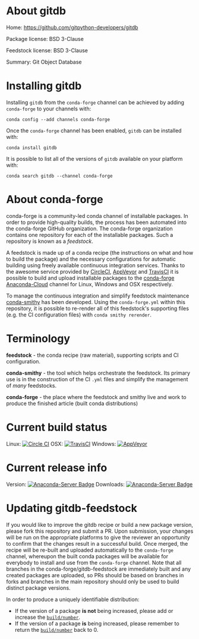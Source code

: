 About gitdb
===========

Home: https://github.com/gitpython-developers/gitdb

Package license: BSD 3-Clause

Feedstock license: BSD 3-Clause

Summary: Git Object Database



Installing gitdb
================

Installing `gitdb` from the `conda-forge` channel can be achieved by adding `conda-forge` to your channels with:

```
conda config --add channels conda-forge
```

Once the `conda-forge` channel has been enabled, `gitdb` can be installed with:

```
conda install gitdb
```

It is possible to list all of the versions of `gitdb` available on your platform with:

```
conda search gitdb --channel conda-forge
```



About conda-forge
=================

conda-forge is a community-led conda channel of installable packages.
In order to provide high-quality builds, the process has been automated into the
conda-forge GitHub organization. The conda-forge organization contains one repository
for each of the installable packages. Such a repository is known as a *feedstock*.

A feedstock is made up of a conda recipe (the instructions on what and how to build
the package) and the necessary configurations for automatic building using freely
available continuous integration services. Thanks to the awesome service provided by
[CircleCI](https://circleci.com/), [AppVeyor](http://www.appveyor.com/)
and [TravisCI](https://travis-ci.org/) it is possible to build and upload installable
packages to the [conda-forge](https://anaconda.org/conda-forge)
[Anaconda-Cloud](http://docs.anaconda.org/) channel for Linux, Windows and OSX respectively.

To manage the continuous integration and simplify feedstock maintenance
[conda-smithy](http://github.com/conda-forge/conda-smithy) has been developed.
Using the ``conda-forge.yml`` within this repository, it is possible to re-render all of
this feedstock's supporting files (e.g. the CI configuration files) with ``conda smithy rerender``.


Terminology
===========

**feedstock** - the conda recipe (raw material), supporting scripts and CI configuration.

**conda-smithy** - the tool which helps orchestrate the feedstock.
                   Its primary use is in the construction of the CI ``.yml`` files
                   and simplify the management of *many* feedstocks.

**conda-forge** - the place where the feedstock and smithy live and work to
                  produce the finished article (built conda distributions)

Current build status
====================

Linux: [![Circle CI](https://circleci.com/gh/conda-forge/gitdb-feedstock.svg?style=shield)](https://circleci.com/gh/conda-forge/gitdb-feedstock)
OSX: [![TravisCI](https://travis-ci.org/conda-forge/gitdb-feedstock.svg?branch=master)](https://travis-ci.org/conda-forge/gitdb-feedstock)
Windows: [![AppVeyor](https://ci.appveyor.com/api/projects/status/github/conda-forge/gitdb-feedstock?svg=True)](https://ci.appveyor.com/project/conda-forge/gitdb-feedstock/branch/master)

Current release info
====================
Version: [![Anaconda-Server Badge](https://anaconda.org/conda-forge/gitdb/badges/version.svg)](https://anaconda.org/conda-forge/gitdb)
Downloads: [![Anaconda-Server Badge](https://anaconda.org/conda-forge/gitdb/badges/downloads.svg)](https://anaconda.org/conda-forge/gitdb)


Updating gitdb-feedstock
========================

If you would like to improve the gitdb recipe or build a new
package version, please fork this repository and submit a PR. Upon submission,
your changes will be run on the appropriate platforms to give the reviewer an
opportunity to confirm that the changes result in a successful build. Once
merged, the recipe will be re-built and uploaded automatically to the
`conda-forge` channel, whereupon the built conda packages will be available for
everybody to install and use from the `conda-forge` channel.
Note that all branches in the conda-forge/gitdb-feedstock are
immediately built and any created packages are uploaded, so PRs should be based
on branches in forks and branches in the main repository should only be used to
build distinct package versions.

In order to produce a uniquely identifiable distribution:
 * If the version of a package **is not** being increased, please add or increase
   the [``build/number``](http://conda.pydata.org/docs/building/meta-yaml.html#build-number-and-string).
 * If the version of a package **is** being increased, please remember to return
   the [``build/number``](http://conda.pydata.org/docs/building/meta-yaml.html#build-number-and-string)
   back to 0.
